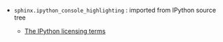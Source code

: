 * ``sphinx.ipython_console_highlighting`` : imported from IPython source tree

  * [The IPython licensing terms](https://github.com/ipython/ipython/blob/master/COPYING.txt)
